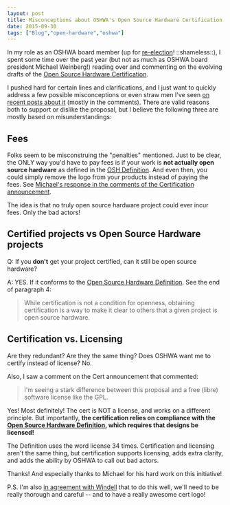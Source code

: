 ```yaml
---
layout: post
title: Misconceptions about OSHWA's Open Source Hardware Certification v1
date: 2015-09-30
tags: ["Blog","open-hardware","oshwa"]
---
```


In my role as an OSHWA board member (up for [re-election](http://www.oshwa.org/2015/09/29/ohswa-board-nominees/)! ::shameless::), I spent some time over the past year (but not as much as OSHWA board president Michael Weinberg!) reading over and commenting on the evolving drafts of the [Open Source Hardware Certification](http://www.oshwa.org/2015/09/19/open-source-hardware-certification-version-1/).

I pushed hard for certain lines and clarifications, and I just want to quickly address a few possible misconceptions or even straw men I've seen [on recent posts about it](http://hackaday.com/2015/09/21/open-source-hardware-certification-announced/) (mostly in the comments). There are valid reasons both to support or dislike the proposal, but I believe the following three are mostly based on misunderstandings:

## Fees

Folks seem to be misconstruing the "penalties" mentioned. Just to be clear, the ONLY way you'd have to pay fees is if your work is **not actually open source hardware** as defined in the [OSH Definition](http://www.oshwa.org/definition/). And even then, you could simply remove the logo from your products instead of paying the fees. See [Michael's response in the comments of the Certification announcement](http://www.oshwa.org/2015/09/19/open-source-hardware-certification-version-1/).

The idea is that no truly open source hardware project could ever incur fees. Only the bad actors!

## Certified projects vs Open Source Hardware projects

Q: If you **don't** get your project certified, can it still be open source hardware?

A: YES. If it conforms to the [Open Source Hardware Definition](http://www.oshwa.org/definition/). See the end of paragraph 4:

> While certification is not a condition for openness, obtaining certification is a way to make it clear to others that a given project is open source hardware.

## Certification vs. Licensing

Are they redundant? Are they the same thing? Does OSHWA want me to certify instead of license? No.

Also, I saw a comment on the Cert announcement that commented:

> I'm seeing a stark difference between this proposal and a free (libre) software license like the GPL.

Yes! Most definitely! The cert is NOT a license, and works on a different principle. But importantly, **the certification relies on compliance with the [Open Source Hardware Definition](http://www.oshwa.org/definition/), which requires that designs be licensed!**

The Definition uses the word license 34 times. Certification and licensing aren't the same thing, but certification supports licensing, adds extra clarity, and adds the ability by OSHWA to call out bad actors.

Thanks! And especially thanks to Michael for his hard work on this initiative!

P.S. I'm also [in agreement with Windell](http://www.evilmadscientist.com/2015/thoughts-on-oshw-and-oshw-certification/) that to do this well, we'll need to be really thorough and careful -- and to have a really awesome cert logo!